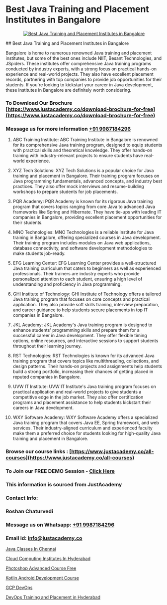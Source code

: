 # Best Java Training and Placement Institutes in Bangalore

<p align="center">
  <a href="https://justacademy.co/course-detail/core-java-training">
    <img src="https://justacademy.co/storage2/course_image/1677245426_course_image.webp" alt="Best Java Training and Placement Institutes in Bangalore">
  </a>
</p>
## Best Java Training and Placement Institutes in Bangalore

Bangalore is home to numerous renowned Java training and placement institutes, but some of the best ones include NIIT, Besant Technologies, and JSpiders. These institutes offer comprehensive Java training programs conducted by industry experts, with a strong focus on practical hands-on experience and real-world projects. They also have excellent placement records, partnering with top companies to provide job opportunities for their students. If you're looking to kickstart your career in Java development, these institutes in Bangalore are definitely worth considering.
### To Download Our Brochure [https://www.justacademy.co/download-brochure-for-free](https://www.justacademy.co/download-brochure-for-free)
### Message us for more information [+91 9987184296](https://api.whatsapp.com/send?phone=919987184296)
1) ABC Training Institute:
ABC Training Institute in Bangalore is renowned for its comprehensive Java training program, designed to equip students with practical skills and theoretical knowledge. They offer hands-on training with industry-relevant projects to ensure students have real-world experience.

2) XYZ Tech Solutions:
XYZ Tech Solutions is a popular choice for Java training and placement in Bangalore. Their training program focuses on Java programming fundamentals, advanced concepts, and industry best practices. They also offer mock interviews and resume-building workshops to prepare students for job placements.

3) PQR Academy:
PQR Academy is known for its rigorous Java training program that covers topics ranging from core Java to advanced Java frameworks like Spring and Hibernate. They have tie-ups with leading IT companies in Bangalore, providing excellent placement opportunities for their students.

4) MNO Technologies:
MNO Technologies is a reliable institute for Java training in Bangalore, offering specialized courses in Java development. Their training program includes modules on Java web applications, database connectivity, and software development methodologies to make students job-ready.

5) EFG Learning Center:
EFG Learning Center provides a well-structured Java training curriculum that caters to beginners as well as experienced professionals. Their trainers are industry experts who provide personalized attention to each student, ensuring a high level of understanding and proficiency in Java programming.

6) GHI Institute of Technology:
GHI Institute of Technology offers a tailored Java training program that focuses on core concepts and practical application. They also provide soft skills training, interview preparation, and career guidance to help students secure placements in top IT companies in Bangalore.

7) JKL Academy:
JKL Academy's Java training program is designed to enhance students' programming skills and prepare them for a successful career in Java development. They offer flexible timing options, online resources, and interactive sessions to support students throughout their learning journey.

8) RST Technologies:
RST Technologies is known for its advanced Java training program that covers topics like multithreading, collections, and design patterns. Their hands-on projects and assignments help students build a strong portfolio, increasing their chances of getting placed in reputed companies in Bangalore.

9) UVW IT Institute:
UVW IT Institute's Java training program focuses on practical application and real-world projects to give students a competitive edge in the job market. They also offer certification programs and placement assistance to help students kickstart their careers in Java development.

10) WXY Software Academy:
WXY Software Academy offers a specialized Java training program that covers Java EE, Spring framework, and web services. Their industry-aligned curriculum and experienced faculty make them a preferred choice for students looking for high-quality Java training and placement in Bangalore.

### Browse our course links : [https://www.justacademy.co/all-courses](https://www.justacademy.co/all-courses) 
### To Join our FREE DEMO Session - [Click Here](https://www.justacademy.co/register-for-course-demo)


### This information is sourced from JustAcademy
### Contact Info:
### Roshan Chaturvedi
### Message us on Whatsapp: [+91 9987184296](https://api.whatsapp.com/send?phone=919987184296)
### Email id: [info@justacademy.co](mailto:info@justacademy.co)
                
[Java Classes In Chennai](https://www.linkedin.com/pulse/java-classes-chennai-justacademy-chennai-dtume/)

[Cloud Computing Institutes In Hyderabad](https://www.linkedin.com/pulse/cloud-computing-institutes-hyderabad-software-training-sunnyvale-bww6c?trackingId=rH5Gsdgg2JGzdv6RtyD%2FFw%3D%3D&lipi=urn%3Ali%3Apage%3Ad_flagship3_company_admin%3Bl%2F2BBmIARsmtdD8COUq0ig%3D%3D)

[Photoshop Advanced Course Free](https://medium.com/@abhidnya.1068/photoshop-advanced-course-free-a111b6afbca8)

[Kotlin Android Development Course](https://medium.com/@shivamja27/kotlin-android-development-course-913bda7e5c6b)

[GCP DevOps](https://justacademyin.github.io/justacademy/gcp-devops)

[DevOps Training and Placement in Hyderabad](https://justacademyin.github.io/justacademy/devops-training-and-placement-in-hyderabad)

